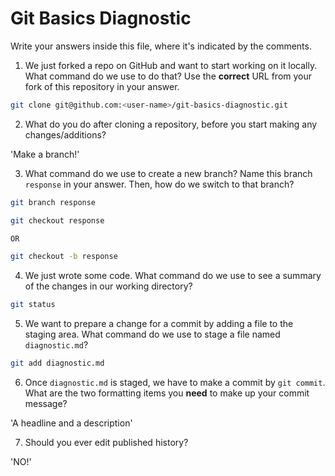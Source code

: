 # Git Basics Diagnostic

Write your answers inside this file, where it's indicated by the comments.

1.  We just forked a repo on GitHub and want to start working on it locally.
What command do we use to do that? Use the **correct** URL from your fork of
this repository in your answer.

```sh
git clone git@github.com:<user-name>/git-basics-diagnostic.git
```

2.  What do you do after cloning a repository, before you start making any
changes/additions?

'Make a branch!'

3.  What command do we use to create a new branch? Name this branch `response`
    in your answer. Then, how do we switch to that branch?

```sh
git branch response

git checkout response

OR

git checkout -b response
```

4.  We just wrote some code. What command do we use to see a summary of the
    changes in our working directory?

```sh
git status
```

5.  We want to prepare a change for a commit by adding a file to the staging
    area. What command do we use to stage a file named `diagnostic.md`?

```sh
git add diagnostic.md
```

6.  Once `diagnostic.md` is staged, we have to make a commit by `git commit`.
What are the two formatting items you **need** to make up your commit message?

'A headline and a description'

7.  Should you ever edit published history?

'NO!'
